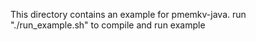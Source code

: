 This directory contains an example for pmemkv-java.
run "./run_example.sh" to compile and run example
